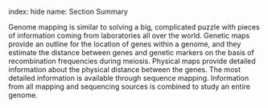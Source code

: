 index: hide
name: Section Summary

Genome mapping is similar to solving a big, complicated puzzle with pieces of information coming from laboratories all over the world. Genetic maps provide an outline for the location of genes within a genome, and they estimate the distance between genes and genetic markers on the basis of recombination frequencies during meiosis. Physical maps provide detailed information about the physical distance between the genes. The most detailed information is available through sequence mapping. Information from all mapping and sequencing sources is combined to study an entire genome.
